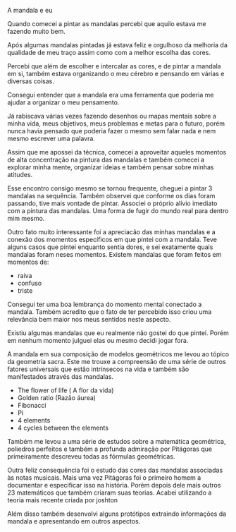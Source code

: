 A mandala e eu

Quando comecei a pintar as mandalas percebi que aquilo estava me fazendo muito bem.

Após algumas mandalas pintadas já estava feliz e orgulhoso da melhoria da qualidade de meu traço assim como com a melhor escolha das cores.

Percebi que além de escolher e intercalar as cores, e de pintar a mandala em si, também estava organizando o meu cérebro e pensando em várias e diversas coisas.

Consegui entender que a mandala era uma ferramenta que poderia me ajudar a organizar o meu pensamento.

Já rabiscava várias vezes fazendo desenhos ou mapas mentais sobre a minha vida, meus objetivos, meus problemas e metas para o futuro, porém nunca havia pensado que poderia fazer o mesmo sem falar nada e nem mesmo escrever uma palavra.

Assim que me apossei da técnica, comecei a aproveitar aqueles momentos de alta concentração na pintura das mandalas e também comecei a explorar minha mente, organizar ideias e também pensar sobre minhas atitudes.

Esse encontro consigo mesmo se tornou frequente, cheguei a pintar 3 mandalas na sequência. Também observei que conforme os dias foram passando, tive mais vontade de pintar. Associei o próprio alívio imediato com a pintura das mandalas. Uma forma de fugir do mundo real para dentro mim mesmo.

Outro fato muito interessante foi a apreciacão das minhas mandalas e a conexão dos momentos específicos em que pintei com a mandala. Teve alguns casos que pintei enquanto sentia dores, e sei exatamente quais mandalas foram neses momentos. Existem mandalas que foram feitos em momentos de:

* raiva
* confuso
* triste


Consegui ter uma boa lembrança do momento mental conectado a mandala. Também acredito que o fato de ter percebido isso criou uma relevância bem maior nos meus sentidos neste aspecto.

Existiu algumas mandalas que eu realmente não gostei do que pintei. Porém em nenhum momento julguei elas ou mesmo decidi jogar fora.


A mandala em sua composição de modelos geométricos me levou ao tópico da geometria sacra. Este me trouxe a compreensão de uma série de outros fatores universais que estão intrínsecos na vida e também são manifestados através das mandalas.

* The flower of life ( A flor da vida)
* Golden ratio (Razão áurea)
* Fibonacci
* Pi
* 4 elements
* 4 cycles between the elements

Também me levou a uma série de estudos sobre a matemática geométrica, poliedros perfeitos e também a profunda admiração por Pitágoras que primeiramente descreveu todas as fórmulas geométricas.


Outra feliz consequência foi o estudo das cores das mandalas associadas às notas musicais. Mais uma vez Pitágoras foi o primeiro homem a documentar e especificar isso na história. Porém depois dele mais outros 23 matemáticos que também criaram suas teorias. Acabei utilizando a teoria mais recente criada por joshton 

Além disso também desenvolvi alguns protótipos extraindo informações da mandala e apresentando em outros aspectos.





